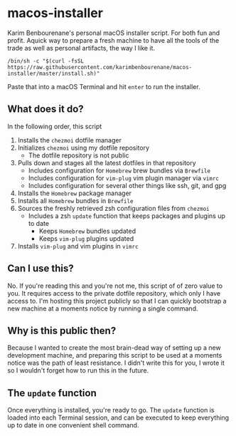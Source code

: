 # macos-installer
Karim Benbourenane's personal macOS installer script. For both fun and profit. Aquick way to prepare a fresh machine to have all the tools of the trade as well as personal artifacts, the way I like it.

`/bin/sh -c "$(curl -fsSL https://raw.githubusercontent.com/karimbenbourenane/macos-installer/master/install.sh)"`

Paste that into a macOS Terminal and hit `enter` to run the installer.

## What does it do?
In the following order, this script
1. Installs the `chezmoi` dotfile manager
2. Initializes `chezmoi` using my dotfile repository
   - The dotfile repository is not public
3. Pulls down and stages all the latest dotfiles in that repository
   - Includes configuration for `Homebrew` brew bundles via `Brewfile`
   - Includes configuration for `vim-plug` vim plugin manager via `vimrc`
   - Includes configuration for several other things like ssh, git, and gpg
4. Installs the `Homebrew` package manager
5. Installs all `Homebrew` bundles in `Brewfile`
6. Sources the freshly retrieved zsh configuration files from `chezmoi`
   - Includes a zsh `update` function that keeps packages and plugins up to date
      - Keeps `Homebrew` bundles updated
      - Keeps `vim-plug` plugins updated
7. Installs `vim-plug` and vim plugins in `vimrc`

## Can I use this?
No. If you're reading this and you're not me, this script of of zero value to you. It requires access to the private dotfile repository, which only I have access to. I'm hosting this project publicly so that I can quickly bootstrap a new machine at a moments notice by running a single command.

## Why is this public then?
Because I wanted to create the most brain-dead way of setting up a new development machine, and preparing this script to be used at a moments notice was the path of least resistance. I didn't write this for you, I wrote it so I wouldn't forget how to run this in the future.

## The `update` function
Once everything is installed, you're ready to go. The `update` function is loaded into each Terminal session, and can be executed to keep everything up to date in one convenient shell command.
